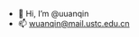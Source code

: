 - 👋 Hi, I’m @uuanqin
- 📫 wuanqin@mail.ustc.edu.cn

<!---
uuanqin/uuanqin is a ✨ special ✨ repository because its `README.md` (this file) appears on your GitHub profile.
You can click the Preview link to take a look at your changes.
--->
